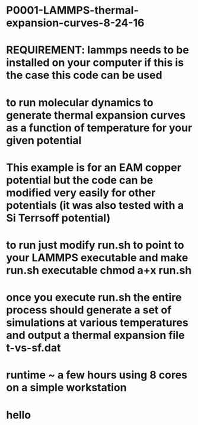 # P0001-LAMMPS-thermal-expansion-curves-8-24-16
# REQUIREMENT: lammps needs to be installed on your computer if this is the case this code can be used 
# to run molecular dynamics to generate thermal expansion curves as a function of temperature for your given potential 

# This example is for an EAM copper potential but the code can be modified very easily for other potentials (it was also tested with a Si Terrsoff potential) 
# to run just modify run.sh to point to your LAMMPS executable and make run.sh  executable chmod a+x run.sh 
# once you execute run.sh the entire process should generate a set of simulations at various temperatures and output a thermal expansion file t-vs-sf.dat
# runtime ~ a few hours using 8 cores on a simple workstation
# hello 
